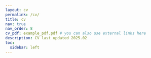 ```yaml
---
layout: cv
permalink: /cv/
title: cv
nav: true
nav_order: 8
cv_pdf: example_pdf.pdf # you can also use external links here
description: CV last updated 2025.02
toc:
  sidebar: left
---
```

